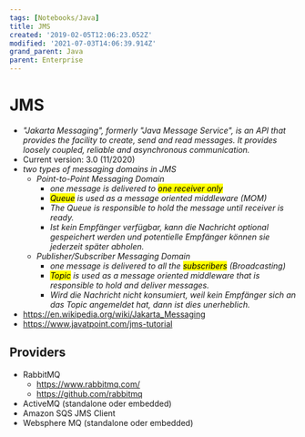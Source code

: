 ```yaml
---
tags: [Notebooks/Java]
title: JMS
created: '2019-02-05T12:06:23.052Z'
modified: '2021-07-03T14:06:39.914Z'
grand_parent: Java
parent: Enterprise
---
```


# JMS
- *"Jakarta Messaging", formerly "Java Message Service", is an API that provides the facility to create, send and read messages. It provides loosely coupled, reliable and asynchronous communication.*
- Current version: 3.0 (11/2020)
- *two types of messaging domains in JMS*
  - *Point-to-Point Messaging Domain*
    - *one message is delivered to <mark>one receiver only</mark>*
    - *<mark>Queue</mark> is used as a message oriented middleware (MOM)*
    - *The Queue is responsible to hold the message until receiver is ready.*
    - *Ist kein Empfänger verfügbar, kann die Nachricht optional gespeichert werden und potentielle Empfänger können sie jederzeit später abholen.*
  - *Publisher/Subscriber Messaging Domain*
    - *one message is delivered to all the <mark>subscribers</mark> (Broadcasting)*
    - *<mark>Topic</mark> is used as a message oriented middleware that is responsible to hold and deliver messages.*
    - *Wird die Nachricht nicht konsumiert, weil kein Empfänger sich an das Topic angemeldet hat, dann ist dies unerheblich.*
- <https://en.wikipedia.org/wiki/Jakarta_Messaging>
- <https://www.javatpoint.com/jms-tutorial>

## Providers
- RabbitMQ
   - <https://www.rabbitmq.com/>
   - <https://github.com/rabbitmq> 
- ActiveMQ (standalone oder embedded)
- Amazon SQS JMS Client
- Websphere MQ (standalone oder embedded)
